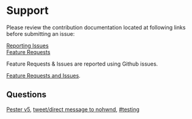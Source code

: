 # Support

Please review the contribution documentation located at following links before submitting an issue:  

[Reporting Issues](https://pester.dev/docs/contributing/reporting-issues)  
[Feature Requests](https://pester.dev/docs/contributing/feature-requests)  

Feature Requests & Issues are reported using Github issues.

[Feature Requests and Issues](https://github.com/pester/Pester/issues).  

## Questions

[Pester v5](https://github.com/pester/Pester/issues/1218), [tweet/direct message to nohwnd](https://twitter.com/nohwnd), [#testing](https://powershell.slack.com/messages/C03QKTUCS/)
